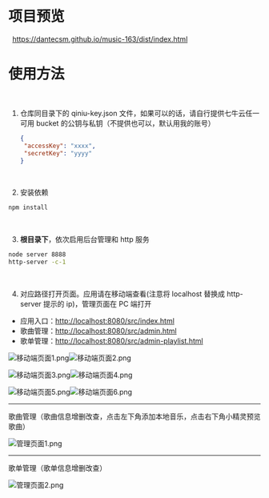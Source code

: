 # 项目预览
&nbsp;
https://dantecsm.github.io/music-163/dist/index.html
&nbsp;

# 使用方法
&nbsp;

1. 仓库同目录下的 qiniu-key.json 文件，如果可以的话，请自行提供七牛云任一可用 bucket 的公钥与私钥（不提供也可以，默认用我的账号）

   ```JSON
   {
   	"accessKey": "xxxx",
   	"secretKey": "yyyy"
   }
   ```
&nbsp;

2. 安装依赖

```bash
npm install
```
&nbsp;

3. **根目录下**，依次启用后台管理和 http 服务

```bash
node server 8888
http-server -c-1
```
&nbsp;

4. 对应路径打开页面。应用请在移动端查看(注意将 localhost 替换成 http-server 提示的 ip)，管理页面在 PC 端打开
&nbsp;
- 应用入口：[http://localhost:8080/src/index.html](http://localhost:8080/src/index.html)
- 歌曲管理：[http://localhost:8080/src/admin.html](http://localhost:8080/src/admin.html)
- 歌单管理：[http://localhost:8080/src/admin-playlist.html](http://localhost:8080/src/admin-playlist.html)

![移动端页面1.png][1]![移动端页面2.png][2]

![移动端页面3.png][3]![移动端页面4.png][4]

![移动端页面5.png][5]![移动端页面6.png][6]

---
歌曲管理（歌曲信息增删改查，点击左下角添加本地音乐，点击右下角小精灵预览歌曲）

![管理页面1.png][7]

---
歌单管理（歌单信息增删改查）

![管理页面2.png][8]   



[1]: http://qn.simenchan.xyz/5c9a20f92952c.png
[2]: http://qn.simenchan.xyz/5c9a20f827563.png
[3]: http://qn.simenchan.xyz/5c9a20f7ea2b5.png
[4]: http://qn.simenchan.xyz/5c9a20f7c21bb.png
[5]: http://qn.simenchan.xyz/5c9a20f85bc0f.png
[6]: http://qn.simenchan.xyz/5c9a20f9498f8.png
[7]: http://qn.simenchan.xyz/5c9a20f80e8fe.png
[8]: http://qn.simenchan.xyz/5c9a20f7eef15.png





